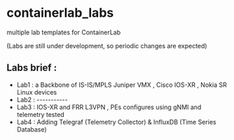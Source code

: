 # containerlab_labs
 multiple lab templates for ContainerLab

(Labs are still under development, so periodic changes are expected)

## Labs brief : 
- Lab1 : a Backbone of IS-IS/MPLS Juniper VMX , Cisco IOS-XR , Nokia SR Linux devices
- Lab2 : -----------
- Lab3 : IOS-XR and FRR L3VPN , PEs configures using gNMI and telemetry tested
- Lab4 : Adding Telegraf (Telemetry Collector) & InfluxDB (Time Series Database)